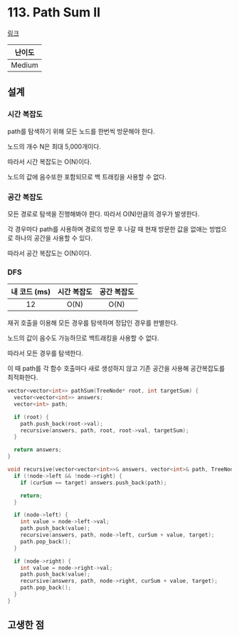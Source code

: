 # 113. Path Sum II

[링크](https://leetcode.com/problems/path-sum-ii/)

| 난이도 |
| :----: |
| Medium |

## 설계

### 시간 복잡도

path를 탐색하기 위해 모든 노드를 한번씩 방문해야 한다.

노드의 개수 N은 최대 5,000개이다.

따라서 시간 복잡도는 O(N)이다.

노드의 값에 음수또한 포함되므로 백 트래킹을 사용할 수 없다.

### 공간 복잡도

모든 경로로 탐색을 진행해봐야 한다. 따라서 O(N)만큼의 경우가 발생한다.

각 경우마다 path를 사용하며 경로의 방문 후 나갈 때 현재 방문한 값을 없애는 방법으로 하나의 공간을 사용할 수 있다.

따라서 공간 복잡도는 O(N)이다.

### DFS

| 내 코드 (ms) | 시간 복잡도 | 공간 복잡도 |
| :----------: | :---------: | :---------: |
|      12      |    O(N)     |    O(N)     |

재귀 호출을 이용해 모든 경우를 탐색하며 정답인 경우를 판별한다.

노드의 값이 음수도 가능하므로 백트래킹을 사용할 수 없다.

따라서 모든 경우를 탐색한다.

이 때 path를 각 함수 호출마다 새로 생성하지 않고 기존 공간을 사용해 공간복잡도를 최적화한다.

```cpp
vector<vector<int>> pathSum(TreeNode* root, int targetSum) {
  vector<vector<int>> answers;
  vector<int> path;

  if (root) {
    path.push_back(root->val);
    recursive(answers, path, root, root->val, targetSum);
  }

  return answers;
}

void recursive(vector<vector<int>>& answers, vector<int>& path, TreeNode* node, int curSum, int target) {
  if (!node->left && !node->right) {
    if (curSum == target) answers.push_back(path);

    return;
  }

  if (node->left) {
    int value = node->left->val;
    path.push_back(value);
    recursive(answers, path, node->left, curSum + value, target);
    path.pop_back();
  }

  if (node->right) {
    int value = node->right->val;
    path.push_back(value);
    recursive(answers, path, node->right, curSum + value, target);
    path.pop_back();
  }
}
```

## 고생한 점
